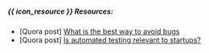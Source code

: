 ##### {{ icon_resource }} Resources:

* [Quora post] [What is the best way to avoid bugs](http://www.quora.com/What-are-good-ways-to-avoid-bugs-while-programming/answer/Mattias-Petter-Johansson)
* [Quora post] [Is automated testing relevant to startups?](http://www.quora.com/What-kind-of-automated-testing-should-a-startup-have-from-the-beginning-through-the-first-six-months-of-live-operation/answer/Zach-Brock)
